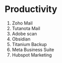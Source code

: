 # Productivity

1. Zoho Mail
2. Tutanota Mail
3. Adobe scan
4. Obsidian 
5. Titanium Backup
6. Meta Business Suite
7. Hubspot Marketing
